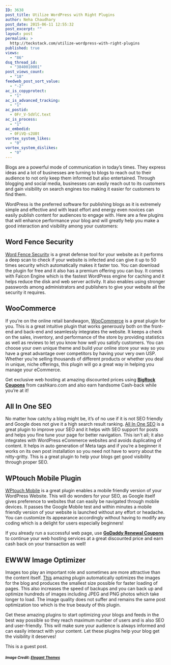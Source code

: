 ```yaml
---
ID: 3638
post_title: Utilize WordPress with Right Plugins
author: Neha Chaudhary
post_date: 2015-06-11 12:55:32
post_excerpt: ""
layout: post
permalink: >
  http://teckstack.com/utilize-wordpress-with-right-plugins
published: true
views:
  - "86"
dsq_thread_id:
  - "3840010001"
post_views_count:
  - "18"
feedweb_post_sort_value:
  - "-2"
ac_is_copyprotect:
  - "1"
ac_is_advanced_tracking:
  - "1"
ac_postid:
  - 0Fr_V-5dVlC.text
ac_is_process:
  - "1"
ac_embedid:
  - 0FiVQ-s2U8t
vortex_system_likes:
  - "0"
vortex_system_dislikes:
  - "0"
---
```

Blogs are a powerful mode of communication in today’s times. They express ideas and a lot of businesses are turning to blogs to reach out to their audience to not only keep them informed but also entertained. Through blogging and social media, businesses can easily reach out to its customers and gain visibility on search engines too making it easier for customers to find them.

WordPress is the preferred software for publishing blogs as it is extremely simple and effective and with least effort and energy even novices can easily publish content for audiences to engage with. Here are a few plugins that will enhance performance your blog and will greatly help you make a good interaction and visibility among your customers:
<h2>Word Fence Security</h2>
<a href="https://wordpress.org/plugins/wordfence/" target="_blank">Word Fence Security</a> is a great defense tool for your website as it performs a deep scan to check if your website is infected and can give it up to 50 times security which automatically makes it faster too. You can download the plugin for free and it also has a premium offering you can buy. It comes with Falcon Engine which is the fastest WordPress engine for caching and it helps reduce the disk and web server activity. It also enables using stronger passwords among administrators and publishers to give your website all the security it requires.
<h2>WooCommerce</h2>
If you’re on the online retail bandwagon, <a href="https://wordpress.org/plugins/woocommerce/" target="_blank">WooCommerce</a> is a great plugin for you. This is a great intuitive plugin that works generously both on the front-end and back-end and seamlessly integrates the website. It keeps a check on the sales, inventory, and performance of the store by providing statistics as well as reviews to let you know how well you satisfy customers. You can choose your own unique theme and build your online store your way so you have a great advantage over competitors by having your very own USP. Whether you’re selling thousands of different products or whether you deal in unique, niche offerings, this plugin will go a great way in helping you manage your eCommerce.

Get exclusive web hosting at amazing discounted prices using <a href="http://cashkaro.com/stores/bigrock"><strong>BigRock Coupons</strong></a> from cashkaro.com and also earn handsome Cash-back while you’re at it!
<h2>All In One SEO</h2>
No matter how catchy a blog might be, it’s of no use if it is not SEO friendly and Google does not give it a high search result ranking. <a href="https://wordpress.org/plugins/all-in-one-seo-pack/" target="_blank">All In One SEO</a> is a great plugin to improve your SEO and it helps with SEO support for posts and helps you fine tune your page for better navigation. This isn't all; it also integrates with WordPress eCommerce websites and avoids duplicating of content. It helps in auto generation of Meta tags and if you’re a beginner it works on its own post installation so you need not have to worry about the nitty-gritty. This is a great plugin to help your blogs get good visibility through proper SEO.
<h2>WPtouch Mobile Plugin</h2>
<a href="https://wordpress.org/plugins/all-in-one-seo-pack/" target="_blank">WPtouch Mobile</a> is a great plugin enables a mobile friendly version of your WordPress Website. This will do wonders for your SEO, as Google itself gives preference to websites that can easily be navigated through mobile devices. It passes the Google Mobile test and within minutes a mobile friendly version of your website is launched without any effort or headache. You can customize its appearance accordingly without having to modify any coding which is a delight for users especially beginners!

If you already run a successful web page, use <a href="http://cashkaro.com/stores/go-daddy"><strong>GoDaddy Renewal Coupons</strong></a> to continue your web hosting services at a great discounted price and earn cash back on your transaction as well!
<h2>EWWW Image Optimizer</h2>
Images too play an important role and sometimes are more attractive than the content itself. <a href="https://wordpress.org/plugins/ewww-image-optimizer/" target="_blank">This</a> amazing plugin automatically optimizes the images for the blog and produces the smallest size possible for faster loading of pages. This also increases the speed of backups and you can back up and optimize hundreds of images including JPEG and PNG photos which take longer to load. The image quality does not suffer and remains the same post optimization too which is the true beauty of this plugin.

Get these amazing plugins to start optimizing your blogs and feeds in the best way possible so they reach maximum number of users and is also SEO and user-friendly. This will make sure your audience is always informed and can easily interact with your content. Let these plugins help your blog get the visibility it deserves!
<div class="panel panel-info">
<div class="panel-body">This is a guest post.</div>
</div>
<h5><small>Image Credit: <a title="Elegant Themes" href="elegantthemes.com" target="_blank">Elegant Themes</a></small></h5>